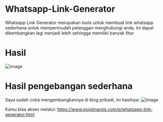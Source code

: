 # Whatsapp-Link-Generator
Whatsapp Link Generator merupakan tools untuk membuat link whatsapp sederhana untuk mempermudah pelanggan menghubungi anda. Ini dapat dikembangkan lagi menjadi lebih sehingga memiliki banyak fitur.

# Hasil
![image](https://user-images.githubusercontent.com/8088664/230730976-fd1a288d-ab7d-4a0b-8f1e-2c9708db58dc.png)

# Hasil pengebangan sederhana
Saya sudah coba mengembangkannya di blog pribadi, ini hasilnya:
![image](https://user-images.githubusercontent.com/8088664/230731035-7ce33fa2-1388-492b-a7b1-b1d2b40add47.png)

Kamu bisa akses melalui: https://www.pojoknarsis.com/p/whatsapp-link-generator.html
